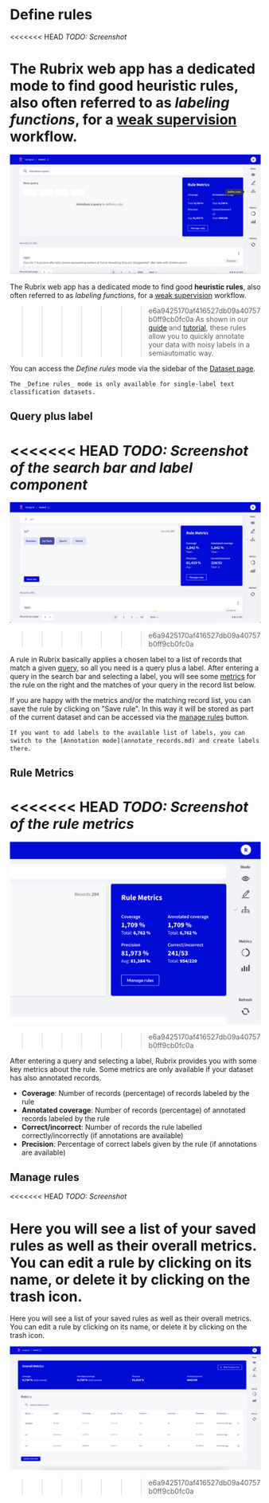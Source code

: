 # Define rules

<<<<<<< HEAD
_TODO: Screenshot_

The Rubrix web app has a dedicated mode to find good heuristic rules, also often referred to as _labeling functions_, for a [weak supervision](https://www.snorkel.org/blog/weak-supervision) workflow.
=======
![Define Rules view](../../_static/reference/webapp/definerules_view.png)

The Rubrix web app has a dedicated mode to find good **heuristic rules**, also often referred to as _labeling functions_, for a [weak supervision](https://www.snorkel.org/blog/weak-supervision) workflow.
>>>>>>> e6a9425170af416527db09a40757b0ff9cb0fc0a
As shown in our [guide](../../guides/weak-supervision.ipynb) and [tutorial](../../tutorials/weak-supervision-with-rubrix.ipynb), these rules allow you to quickly annotate your data with noisy labels in a semiautomatic way.

You can access the _Define rules_ mode via the sidebar of the [Dataset page](dataset.md).

```{note}
The _Define rules_ mode is only available for single-label text classification datasets.
```

## Query plus label

<<<<<<< HEAD
_TODO: Screenshot of the search bar and label component_
=======
![Label searchbar](../../_static/reference/webapp/label1.png)
>>>>>>> e6a9425170af416527db09a40757b0ff9cb0fc0a

A rule in Rubrix basically applies a chosen label to a list of records that match a given [query](search_records.md), so all you need is a query plus a label.
After entering a query in the search bar and selecting a label, you will see some [metrics](#rule-metrics) for the rule on the right and the matches of your query in the record list below.

If you are happy with the metrics and/or the matching record list, you can save the rule by clicking on "Save rule".
In this way it will be stored as part of the current dataset and can be accessed via the [manage rules](#manage-rules) button.

```{note}
If you want to add labels to the available list of labels, you can switch to the [Annotation mode](annotate_records.md) and create labels there.
```

## Rule Metrics

<<<<<<< HEAD
_TODO: Screenshot of the rule metrics_
=======
![Labeling metrics](../../_static/reference/webapp/label_rulemetrics.png)
>>>>>>> e6a9425170af416527db09a40757b0ff9cb0fc0a

After entering a query and selecting a label, Rubrix provides you with some key metrics about the rule.
Some metrics are only available if your dataset has also annotated records.

- **Coverage**: Number of records (percentage) of records labeled by the rule
- **Annotated coverage**: Number of records (percentage) of annotated records labeled by the rule
- **Correct/incorrect**: Number of records the rule labelled correctly/incorrectly (if annotations are available)
- **Precision**: Percentage of correct labels given by the rule (if annotations are available)

## Manage rules

<<<<<<< HEAD
_TODO: Screenshot_

Here you will see a list of your saved rules as well as their overall metrics.
You can edit a rule by clicking on its name, or delete it by clicking on the trash icon.
=======
Here you will see a list of your saved rules as well as their overall metrics.
You can edit a rule by clicking on its name, or delete it by clicking on the trash icon.

![Label Rules 5](../../_static/reference/webapp/label5.png)
>>>>>>> e6a9425170af416527db09a40757b0ff9cb0fc0a
